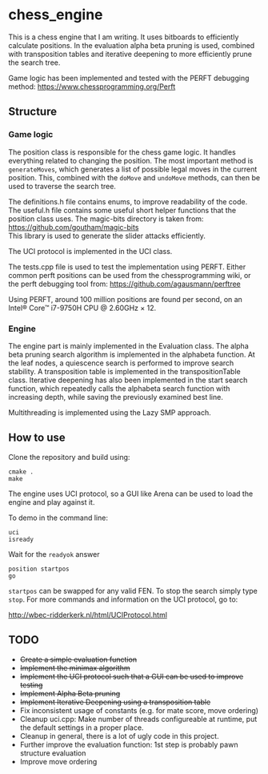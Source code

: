 # chess_engine

This is a chess engine that I am writing. It uses bitboards to efficiently calculate positions. In the evaluation alpha beta pruning is used, combined with transposition tables and iterative deepening to more efficiently prune the search tree. 

Game logic has been implemented and tested with the PERFT debugging method:
https://www.chessprogramming.org/Perft

## Structure
### Game logic
The position class is responsible for the chess game logic. It handles everything related to changing the position. 
The most important method is `generateMoves`, which generates a list of possible legal moves in the current position. 
This, combined with the `doMove` and `undoMove` methods, can then be used to traverse the search tree.

The definitions.h file contains enums, to improve readability of the code.
The useful.h file contains some useful short helper functions that the position class uses. 
The magic-bits directory is taken from: 
https://github.com/goutham/magic-bits  
This library is used to generate the slider attacks efficiently.  

The UCI protocol is implemented in the UCI class. 

The tests.cpp file is used to test the implementation using PERFT. Either common perft positions can be used from the chessprogramming wiki, 
or the perft debugging tool from:
https://github.com/agausmann/perftree

Using PERFT, around 100 million positions are found per second, on an Intel® Core™ i7-9750H CPU @ 2.60GHz × 12.

### Engine
The engine part is mainly implemented in the Evaluation class. The alpha beta pruning search algorithm is implemented in the alphabeta function. At the leaf nodes, a quiescence search is performed to improve search stability. A transposition table is implemented in the transpositionTable class. Iterative deepening has also been implemented in the start search function, which repeatedly calls the alphabeta search function with increasing depth, while saving the previously examined best line.

Multithreading is implemented using the Lazy SMP approach.

## How to use
Clone the repository and build using:
```
cmake .
make
```
The engine uses UCI protocol, so a GUI like Arena can be used to load the engine and play against it. 

To demo in the command line:

```
uci
isready
```

Wait for the `readyok` answer

```
position startpos
go
```

`startpos` can be swapped for any valid FEN. To stop the search simply type `stop`. For more commands and information on the UCI protocol, go to: 

http://wbec-ridderkerk.nl/html/UCIProtocol.html


## TODO

* ~~Create a simple evaluation function~~
* ~~Implement the minimax algorithm~~
* ~~Implement the UCI protocol such that a GUI can be used to improve testing~~
* ~~Implement Alpha Beta pruning~~
* ~~Implement Iterative Deepening using a transposition table~~
* Fix inconsistent usage of constants (e.g. for mate score, move ordering)
* Cleanup uci.cpp: Make number of threads configureable at runtime, put the default settings in a proper place. 
* Cleanup in general, there is a lot of ugly code in this project.
* Further improve the evaluation function: 1st step is probably pawn structure evaluation
* Improve move ordering
